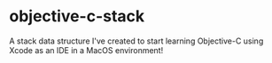 # objective-c-stack
A stack data structure I've created to start learning Objective-C using Xcode as an IDE in a MacOS environment!
